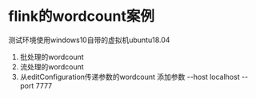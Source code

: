 # flink的wordcount案例
测试环境使用windows10自带的虚拟机ubuntu18.04 
 1. 批处理的wordcount 
 2. 流处理的wordcount
 3. 从editConfiguration传递参数的wordcount 
    添加参数 --host localhost --port 7777

